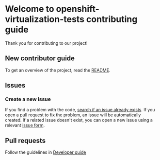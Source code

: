 # Welcome to openshift-virtualization-tests contributing guide

Thank you for contributing to our project!

## New contributor guide

To get an overview of the project, read the [README](../README.md).

## Issues

### Create a new issue

If you find a problem with the code, [search if an issue already exists](https://github.com/RedHatQE/openshift-virtualization-tests/issues).
If you open a pull request to fix the problem, an issue will be automatically created.
If a related issue doesn't exist, you can open a new issue using a relevant [issue form](https://github.com/RedHatQE/openshift-virtualization-tests/issues/new/choose).

## Pull requests
Follow the guidelines in [Developer guide](DEVELOPER_GUIDE.md)
